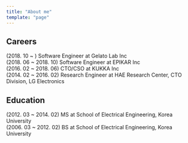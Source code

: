 ```yaml
---
title: "About me"
template: "page"
---
```


## Careers

(2018. 10 ~ ) Software Engineer at Gelato Lab Inc  
(2018. 06 ~ 2018. 10) Software Engineer at EPIKAR Inc  
(2016. 02 ~ 2018. 06) CTO/CSO at KUKKA Inc  
(2014. 02 ~ 2016. 02) Research Engineer at HAE Research Center, CTO Division, LG Electronics  

## Education

(2012. 03 ~ 2014. 02) MS at School of Electrical Engineering, Korea University  
(2006. 03 ~ 2012. 02) BS at School of Electrical Engineering, Korea University
